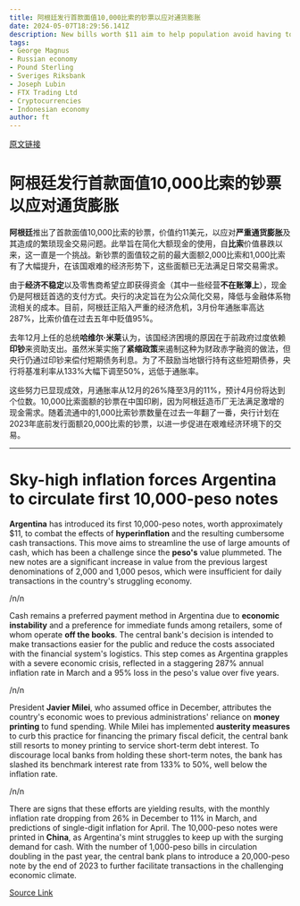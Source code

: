 ```yaml
---
title: 阿根廷发行首款面值10,000比索的钞票以应对通货膨胀
date: 2024-05-07T18:29:56.141Z
description: New bills worth $11 aim to help population avoid having to carry bricks of cash
tags: 
- George Magnus
- Russian economy
- Pound Sterling
- Sveriges Riksbank
- Joseph Lubin
- FTX Trading Ltd
- Cryptocurrencies
- Indonesian economy
author: ft
---
```


[原文链接](https://ft.com/content/1d8701f7-c9a9-417b-851a-84f54df0b438)

# **阿根廷**发行首款面值10,000比索的钞票以应对**通货膨胀**

**阿根廷**推出了首款面值10,000比索的钞票，价值约11美元，以应对**严重通货膨胀**及其造成的繁琐现金交易问题。此举旨在简化大额现金的使用，自**比索**价值暴跌以来，这一直是一个挑战。新钞票的面值较之前的最大面额2,000比索和1,000比索有了大幅提升，在该国艰难的经济形势下，这些面额已无法满足日常交易需求。

由于**经济不稳定**以及零售商希望立即获得资金（其中一些经营**不在账簿上**），现金仍是阿根廷首选的支付方式。央行的决定旨在为公众简化交易，降低与金融体系物流相关的成本。目前，阿根廷正陷入严重的经济危机，3月份年通胀率高达287%，比索价值在过去五年中贬值95%。

去年12月上任的总统**哈维尔·米莱**认为，该国经济困境的原因在于前政府过度依赖**印钞**来资助支出。虽然米莱实施了**紧缩政策**来遏制这种为财政赤字融资的做法，但央行仍通过印钞来偿付短期债务利息。为了不鼓励当地银行持有这些短期债券，央行将基准利率从133%大幅下调至50%，远低于通胀率。

这些努力已显现成效，月通胀率从12月的26%降至3月的11%，预计4月份将达到个位数。10,000比索面额的钞票在中国印刷，因为阿根廷造币厂无法满足激增的现金需求。随着流通中的1,000比索钞票数量在过去一年翻了一番，央行计划在2023年底前发行面额20,000比索的钞票，以进一步促进在艰难经济环境下的交易。

---

# Sky-high inflation forces Argentina to circulate first 10,000-peso notes 

**Argentina** has introduced its first 10,000-peso notes, worth approximately $11, to combat the effects of **hyperinflation** and the resulting cumbersome cash transactions. This move aims to streamline the use of large amounts of cash, which has been a challenge since the **peso's** value plummeted. The new notes are a significant increase in value from the previous largest denominations of 2,000 and 1,000 pesos, which were insufficient for daily transactions in the country's struggling economy. 

/n/n

Cash remains a preferred payment method in Argentina due to **economic instability** and a preference for immediate funds among retailers, some of whom operate **off the books**. The central bank's decision is intended to make transactions easier for the public and reduce the costs associated with the financial system's logistics. This step comes as Argentina grapples with a severe economic crisis, reflected in a staggering 287% annual inflation rate in March and a 95% loss in the peso's value over five years. 

/n/n

President **Javier Milei**, who assumed office in December, attributes the country's economic woes to previous administrations' reliance on **money printing** to fund spending. While Milei has implemented **austerity measures** to curb this practice for financing the primary fiscal deficit, the central bank still resorts to money printing to service short-term debt interest. To discourage local banks from holding these short-term notes, the bank has slashed its benchmark interest rate from 133% to 50%, well below the inflation rate. 

/n/n

There are signs that these efforts are yielding results, with the monthly inflation rate dropping from 26% in December to 11% in March, and predictions of single-digit inflation for April. The 10,000-peso notes were printed in **China**, as Argentina's mint struggles to keep up with the surging demand for cash. With the number of 1,000-peso bills in circulation doubling in the past year, the central bank plans to introduce a 20,000-peso note by the end of 2023 to further facilitate transactions in the challenging economic climate.

[Source Link](https://ft.com/content/1d8701f7-c9a9-417b-851a-84f54df0b438)

